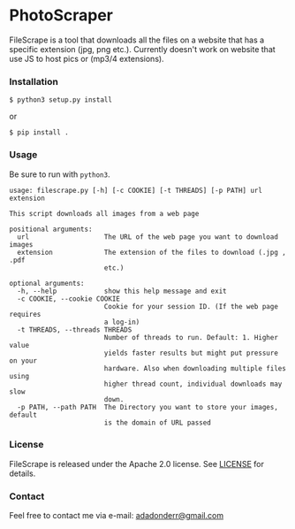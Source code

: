 # PhotoScraper

FileScrape is a tool that downloads all the files on a website that has a specific extension (jpg, png etc.). 
Currently doesn't work on website that use JS to host pics or (mp3/4 extensions).

### Installation
````
$ python3 setup.py install
````
or
````
$ pip install .
````

### Usage
Be sure to run with ``python3``.
```
usage: filescrape.py [-h] [-c COOKIE] [-t THREADS] [-p PATH] url extension

This script downloads all images from a web page

positional arguments:
  url                   The URL of the web page you want to download images
  extension             The extension of the files to download (.jpg , .pdf
                        etc.)

optional arguments:
  -h, --help            show this help message and exit
  -c COOKIE, --cookie COOKIE
                        Cookie for your session ID. (If the web page requires
                        a log-in)
  -t THREADS, --threads THREADS
                        Number of threads to run. Default: 1. Higher value
                        yields faster results but might put pressure on your
                        hardware. Also when downloading multiple files using
                        higher thread count, individual downloads may slow
                        down.
  -p PATH, --path PATH  The Directory you want to store your images, default
                        is the domain of URL passed

```
### License
FileScrape is released under the Apache 2.0 license. See [LICENSE](https://github.com/adadonder/FileScrape/blob/master/LICENSE) for details.

### Contact
Feel free to contact me via e-mail: adadonderr@gmail.com
